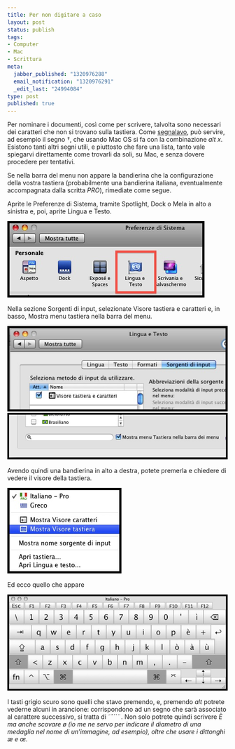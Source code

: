 ```yaml
--- 
title: Per non digitare a caso
layout: post
status: publish
tags: 
- Computer
- Mac
- Scrittura
meta: 
  jabber_published: "1320976288"
  email_notification: "1320976291"
  _edit_last: "24994084"
type: post
published: true
---
```

Per nominare i documenti, così come per scrivere, talvolta sono necessari dei caratteri che non si trovano sulla tastiera. Come <a title="Anagrafe dei bit: nominare le immagini" href="/2011/11/07/anagrafe-dei-bit-nominare-le-immagini.html">segnalavo</a>, può servire, ad esempio il segno <em>†</em>, che usando Mac OS si fa con la combinazione <em>alt x</em>. Esistono tanti altri segni utili, e piuttosto che fare una lista, tanto vale spiegarvi direttamente come trovarli da soli, su Mac, e senza dovere procedere per tentativi.

Se nella barra del menu non appare la bandierina che la configurazione della vostra tastiera (probabilmente una bandierina italiana, eventualmente accompagnata dalla scritta <em>PRO</em>), rimediate come segue.

Aprite le Preferenze di Sistema, tramite Spotlight, Dock o Mela in alto a sinistra e, poi, aprite Lingua e Testo.

<img title="Preferenze di Sistema, Lingua e Testo" src="/immagini/tastiera1.jpg" alt="Preferenze di Sistema, Lingua e Testo" />

Nella sezione Sorgenti di input, selezionate Visore tastiera e caratteri e, in basso, Mostra menu tastiera nella barra del menu.

<img title="Mostra Visore tastiera" src="/immagini/tastiera2.jpg" alt="Mostra Visore tastiera" />
<img title="Mostra tastiera nella barra del menu" src="/immagini/tastiera3.jpg" alt="Mostra tastiera nella barra del menu" />

Avendo quindi una bandierina in alto a destra, potete premerla e chiedere di vedere il visore della tastiera.

<img title="Chiedere il visore della tastiera" src="/immagini/tastiera4.jpg" alt="Chiedere il visore della tastiera" />

Ed ecco quello che appare

<img title="Il visore della tastiera" src="/immagini/tastiera5.jpg" alt="Il visore della tastiera" />

I tasti grigio scuro sono quelli che stavo premendo, e, premendo <em>alt</em> potrete vederne alcuni in arancione: corrispondono ad un segno che sarà associato al carattere successivo, si tratta di ˜ˆ´`¨. Non solo potrete quindi scrivere <i>È</em> ma anche scovare ø (io me ne servo per indicare il diametro di una medaglia nel nome di un’immagine, ad esempio), oltre che usare i dittonghi <em>æ</em> e <em>œ</em>.

